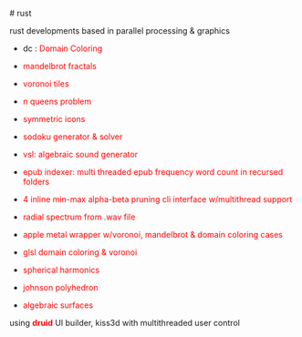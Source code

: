 <p># rust</p>
<p></p>
<p>rust developments based in parallel processing &amp; graphics</p>
<ul>
<li>
<p>dc : <span style="color: #ff0000;">Domain Coloring</span></p>
</li>
<li>
<p><span style="color: #ff0000;">mandelbrot fractals</span></p>
</li>
<li>
<p><span style="color: #ff0000;">voronoi tiles</span></p>
</li>
<li>
<p><span style="color: #ff0000;">n queens problem</span></p>
</li>
<li>
<p><span style="color: #ff0000;">symmetric icons</span></p>
</li><li>
<p><span style="color: #ff0000;">sodoku generator & solver</span></p>
</li>
  <li>
<p><span style="color: #ff0000;">vsl: algebraic sound generator</span></p>
</li>
  <li>
<p><span style="color: #ff0000;">epub indexer: multi threaded epub frequency word count in recursed folders</span></p>
</li>
   <li>
<p><span style="color: #ff0000;">4 inline min-max alpha-beta pruning cli interface w/multithread support</span></p>
</li>
   <li>
<p><span style="color: #ff0000;">radial spectrum from .wav file</span></p>
</li>
  <li>
<p><span style="color: #ff0000;">apple metal wrapper w/voronoi, mandelbrot & domain coloring cases</span></p></li>
  <li>
<p><span style="color: #ff0000;">glsl domain coloring & voronoi</span></p>
</li> 
  <li>
<p><span style="color: #ff0000;">spherical harmonics</span></p>
</li> 
  <li>
<p><span style="color: #ff0000;">johnson polyhedron</span></p>
</li><li>
<p><span style="color: #ff0000;">algebraic surfaces</span></p>
</li>
</ul>
<p>using <strong><span style="color: #ff0000;">druid</span></strong> UI builder, kiss3d with multithreaded user control</p>
<p style="margin-bottom: 0in;">&nbsp;</p>
